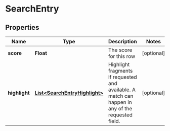 
# SearchEntry

## Properties
Name | Type | Description | Notes
------------ | ------------- | ------------- | -------------
**score** | **Float** | The score for this row |  [optional]
**highlight** | [**List&lt;SearchEntryHighlight&gt;**](SearchEntryHighlight.md) | Highlight fragments if requested and available. A match can happen in any of the requested field.  |  [optional]



